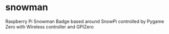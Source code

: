 # snowman
Raspberry Pi Snowman Badge based around SnowPi controlled by Pygame Zero with Wireless controller and GPIZero
